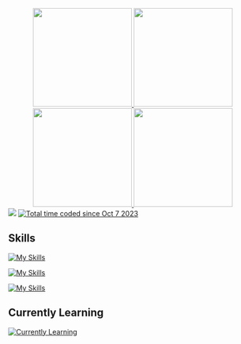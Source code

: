 

<div align="center">
  <a href="https://github.com/anuraghazra/github-readme-stats#gh-light-mode-only">
    <img height=200 src="https://github-readme-stats-git-masterrstaa-rickstaa.vercel.app/api/top-langs/?username=fazlibeqir&layout=compact&langs_count=10&hide_border=true&role=owner,collaborator&theme=default#gh-light-mode-only" />
  </a>

  <a href="https://github.com/anuraghazra/github-readme-stats#gh-light-mode-only">
    <img height=200 src="https://github-readme-stats-git-masterrstaa-rickstaa.vercel.app/api?username=fazlibeqir&show_icons=true&count_private=true&line_height=28&hide_border=true&card_width=450&include_all_commits=true&role=owner,collaborator&theme=merko#gh-light-mode-only" />
  </a>
</div>

<div align="center"> 
  <a href="https://github.com/anuraghazra/github-readme-stats#gh-dark-mode-only">
    <img height=200 src="https://github-readme-stats-git-masterrstaa-rickstaa.vercel.app/api/top-langs/?username=fazlibeqir&layout=compact&langs_count=10&hide=javascript,css,html,SCSS&count_private=true&hide_border=true&role=owner,collaborator&theme=dracula" />
  </a>
  

  <a href="https://github.com/anuraghazra/github-readme-stats#gh-dark-mode-only">
    <img height=200 src="https://github-readme-stats-git-masterrstaa-rickstaa.vercel.app/api?username=fazlibeqir&show_icons=true&count_private=true&line_height=28&hide_border=true&card_width=450&include_all_commits=true&role=owner,collaborator&theme=dracula" />
  </a>
</div>
<div align="left">
  <img src="https://komarev.com/ghpvc/?username=fazlibeqir" />
<a href="https://wakatime.com/@018b0beb-cbad-4a1e-ac53-dfa0b7ddbef4"><img src="https://wakatime.com/badge/user/018b0beb-cbad-4a1e-ac53-dfa0b7ddbef4.svg" alt="Total time coded since Oct 7 2023" /></a>
</div>
<h2>Skills</h2>

[![My Skills](https://skillicons.dev/icons?i=java,cs,ts,cpp,c,python,html,css,cmake&perline=9)](https://skillicons.dev)

[![My Skills](https://skillicons.dev/icons?i=spring,angular,react,dotnet,django,docker,postgres,blender,postman&perline=9)](https://skillicons.dev)

[![My Skills](https://skillicons.dev/icons?i=idea,vscode,windows,notion&perline=9)](https://skillicons.dev)

<h2>Currently Learning</h2>

[![Currently Learning](https://skillicons.dev/icons?i=vue,flutter,dart&perline=9)](https://skillicons.dev)


